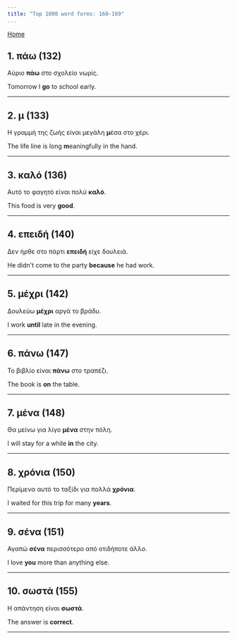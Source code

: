 ```yaml
---
title: "Top 1000 word forms: 160-169"
...
```


[Home](./) 

## 1. πάω (132)

Αύριο **πάω** στο σχολείο νωρίς.  

Tomorrow I **go** to school early.

---

## 2. μ (133)

Η γραμμή της ζωής είναι μεγάλη **μ**έσα στο χέρι.

The life line is long **m**eaningfully in the hand.

---

## 3. καλό (136)

Αυτό το φαγητό είναι πολύ **καλό**.  

This food is very **good**.

---

## 4. επειδή (140)

Δεν ήρθε στο πάρτι **επειδή** είχε δουλειά.  

He didn't come to the party **because** he had work.

---

## 5. μέχρι (142)

Δουλεύω **μέχρι** αργά το βράδυ.  

I work **until** late in the evening.

---

## 6. πάνω (147)

Το βιβλίο είναι **πάνω** στο τραπέζι.  

The book is **on** the table.

---

## 7. μένα (148)

Θα μείνω για λίγο **μένα** στην πόλη.  

I will stay for a while **in** the city.

---

## 8. χρόνια (150)

Περίμενα αυτό το ταξίδι για πολλά **χρόνια**.  

I waited for this trip for many **years**.

---

## 9. σένα (151)

Αγαπώ **σένα** περισσότερο από οτιδήποτε άλλο.

I love **you** more than anything else.

---

## 10. σωστά (155)

Η απάντηση είναι **σωστά**.

The answer is **correct**.

---


